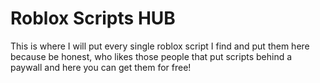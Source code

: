# Roblox Scripts HUB
This is where I will put every single roblox script I find and put them here because be honest, who likes those people that put scripts behind a paywall and here you can get them for free!

